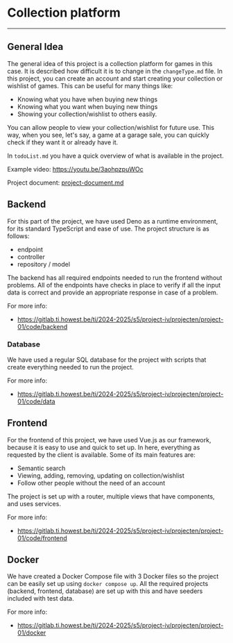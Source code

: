 # Collection platform
---

## General Idea
The general idea of this project is a collection platform for games in this case. It is described how difficult it is to change in the `changeType.md` file.
In this project, you can create an account and start creating your collection or wishlist of games. This can be useful for many things like:
- Knowing what you have when buying new things
- Knowing what you want when buying new things
- Showing your collection/wishlist to others easily.

You can allow people to view your collection/wishlist for future use. This way, when you see, let's say, a game at a garage sale, you can quickly check if they want it or already have it.

In `todoList.md` you have a quick overview of what is available in the project.

Example video: https://youtu.be/3aohpzpuWOc

Project document: [project-document.md](./project-document.md)

## Backend
For this part of the project, we have used Deno as a runtime environment, for its standard TypeScript and ease of use.
The project structure is as follows:
- endpoint
- controller
- repository / model

The backend has all required endpoints needed to run the frontend without problems. All of the endpoints have checks in place to verify if all the input data is correct and provide an appropriate response in case of a problem.

For more info:
- https://gitlab.ti.howest.be/ti/2024-2025/s5/project-iv/projecten/project-01/code/backend

### Database
We have used a regular SQL database for the project with scripts that create everything needed to run the project.

For more info:
- https://gitlab.ti.howest.be/ti/2024-2025/s5/project-iv/projecten/project-01/code/data

## Frontend
For the frontend of this project, we have used Vue.js as our framework, because it is easy to use and quick to set up. In here, everything as requested by the client is available.
Some of its main features are:
- Semantic search
- Viewing, adding, removing, updating on collection/wishlist
- Follow other people without the need of an account

The project is set up with a router, multiple views that have components, and uses services.

For more info:
- https://gitlab.ti.howest.be/ti/2024-2025/s5/project-iv/projecten/project-01/code/frontend

## Docker
We have created a Docker Compose file with 3 Docker files so the project can be easily set up using `docker compose up`. All the required projects (backend, frontend, database) are set up with this and have seeders included with test data.

For more info:
- https://gitlab.ti.howest.be/ti/2024-2025/s5/project-iv/projecten/project-01/docker